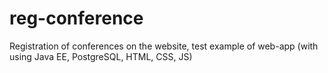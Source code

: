 # reg-conference
Registration of conferences on the website, test example of web-app (with using Java EE, PostgreSQL, HTML, CSS, JS)
